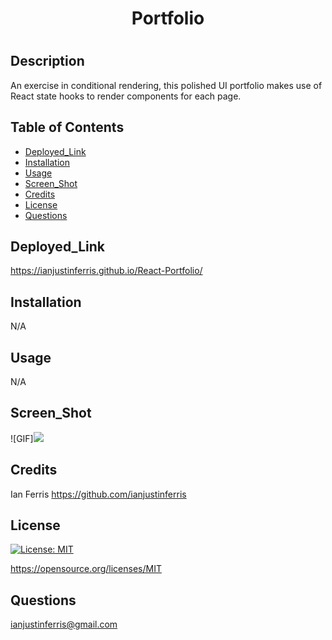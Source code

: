 # <h1 align="center">  Portfolio <h1>

## Description

An exercise in conditional rendering, this polished UI portfolio makes use of React state hooks to render components for each page.

## Table of Contents 

- [Deployed_Link](#Deployed_Link)
- [Installation](#Installation)
- [Usage](#Usage)
- [Screen_Shot](#Screen_Shot)
- [Credits](#Credits)
- [License](#License)
- [Questions](#Questions)

## Deployed_Link

https://ianjustinferris.github.io/React-Portfolio/

## Installation

N/A

## Usage

N/A

## Screen_Shot

![GIF]<img src="./src/assets/images/GIF.gif"/>

## Credits

Ian Ferris https://github.com/ianjustinferris

## License

[![License: MIT](https://img.shields.io/badge/License-MIT-yellow.svg)](https://opensource.org/licenses/MIT)

https://opensource.org/licenses/MIT

## Questions

ianjustinferris@gmail.com